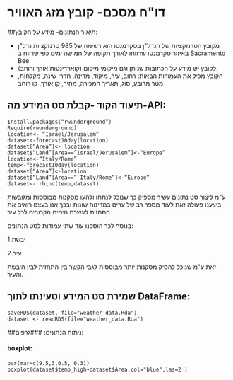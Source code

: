# דו"ח מסכם- קובץ מזג האוויר

##תיאור הנתונים- מידע על הקובץ:
* מקובץ הטרנזקציות של הנדל"ן בסקרמנטו הוא רשימה של 985 טרנזקציות נדל"ן באיזור סקרמנטו שדווחו לאורך תקופה של חמישה ימים כפי שדווח ב Sacramento Bee
* לקובץ יש מידע על הכתובות שניתן וגם מיקומי מיקום (קוארדינטות אורך ורוחב).
* הקובץ מכיל את העמודות הבאות:
רחוב, עיר, מיקוד, מדינה, חדרי שינה, מקלחות, מטר מרובע, סוג, תאריך המכירה, מחיר, קו אורך, קו רוחב


## תיעוד הקוד -קבלת סט המידע מה-API:

```{r}
Install.packages(“rwunderground”)
Require(rwunderground)
location<- “Israel/Jerusalem”
dataset<-forecast10day(location)
dataset[“Area”]<- location
dataset$“Land”[Area==”Israel/Jerusalem”]<-“Europe”
location<-“Italy/Rome”
temp<-forecast10day(location)
dataset[“Area”]<-location 
dataset$“Land”[Area==” Italy/Rome”]<-“Europe”
dataset<- rbind(temp,dataset)

```

ע"מ ליצור סט נתונים עשיר מספיק כך שנוכל לנתחו ולהעו מסקנות מבוססות ומגובשות ביצענו פעולה זאת לעוד מספר רב של ערים במדינות שונות ובכך אנו בעצם רואים את התחזית לעשרת הימים הקרובים לכל עיר

בנוסף לכך הוספנו עוד שתי עמודות לסט הנתונים:

1.יבשת

2.עיר

זאת ע"מ שנוכל להסיק מסקנות יותר מבוססות לגבי הקשר בין התחזית לבין היבשת והעיר.

## שמירת סט המידע וטעינתו לתוך DataFrame:


```{r}
saveRDS(dataset, file="weather_data.Rda")
dataset <- readRDS(file="weather_data.Rda")
```
##ניתוח הנתונים:
###גרפים:
#### boxplot:

```{r}
par(mar=c(9.5,3,0.5, 0.3))
boxplot(dataset$temp_high~dataset$Area,col="blue",las=2 ) 
```
